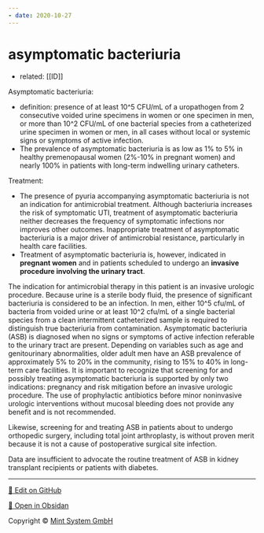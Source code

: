```yaml
---
- date: 2020-10-27
---
```


# asymptomatic bacteriuria

- related: [[ID]]

<!-- asymptomatic bacteriuria when to treat -->

Asymptomatic bacteriuria:
- definition: presence of at least 10^5 CFU/mL of a uropathogen from 2 consecutive voided urine specimens in women or one specimen in men, or more than 10^2 CFU/mL of one bacterial species from a catheterized urine specimen in women or men, in all cases without local or systemic signs or symptoms of active infection. 
- The prevalence of asymptomatic bacteriuria is as low as 1% to 5% in healthy premenopausal women (2%-10% in pregnant women) and nearly 100% in patients with long-term indwelling urinary catheters.

Treatment: 
- The presence of pyuria accompanying asymptomatic bacteriuria is not an indication for antimicrobial treatment. Although bacteriuria increases the risk of symptomatic UTI, treatment of asymptomatic bacteriuria neither decreases the frequency of symptomatic infections nor improves other outcomes. Inappropriate treatment of asymptomatic bacteriuria is a major driver of antimicrobial resistance, particularly in health care facilities. 
- Treatment of asymptomatic bacteriuria is, however, indicated in **pregnant women** and in patients scheduled to undergo an **invasive procedure involving the urinary tract**. 


The indication for antimicrobial therapy in this patient is an invasive urologic procedure. Because urine is a sterile body fluid, the presence of significant bacteriuria is considered to be an infection. In men, either 10^5 cfu/mL of bacteria from voided urine or at least 10^2 cfu/mL of a single bacterial species from a clean intermittent catheterized sample is required to distinguish true bacteriuria from contamination. Asymptomatic bacteriuria (ASB) is diagnosed when no signs or symptoms of active infection referable to the urinary tract are present. Depending on variables such as age and genitourinary abnormalities, older adult men have an ASB prevalence of approximately 5% to 20% in the community, rising to 15% to 40% in long-term care facilities. It is important to recognize that screening for and possibly treating asymptomatic bacteriuria is supported by only two indications: pregnancy and risk mitigation before an invasive urologic procedure. The use of prophylactic antibiotics before minor noninvasive urologic interventions without mucosal bleeding does not provide any benefit and is not recommended.

Likewise, screening for and treating ASB in patients about to undergo orthopedic surgery, including total joint arthroplasty, is without proven merit because it is not a cause of postoperative surgical site infection.

Data are insufficient to advocate the routine treatment of ASB in kidney transplant recipients or patients with diabetes.

<hr>

[📝 Edit on GitHub](https://github.com/Mint-System/Knowledge/blob/master/asymptomatic%20bacteriuria.md)

[📂 Open in Obsidan](obsidian://open?vault=Knowledge%20Mint%20System&file=asymptomatic%20bacteriuria.md ':target=_self')

<footer>Copyright © <a href="https://www.mint-system.ch/">Mint System GmbH</a></footer>
